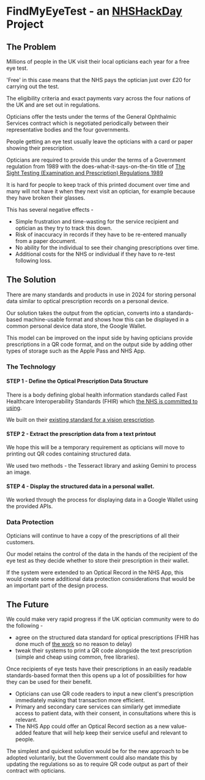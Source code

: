 # FindMyEyeTest - an [NHSHackDay](https://nhshackday.com/) Project

## The Problem

Millions of people in the UK visit their local opticians each year for a free eye test.

'Free' in this case means that the NHS pays the optician just over £20 for carrying out the test.

The eligibility criteria and exact payments vary across the four nations of the UK and are set out in regulations.

Opticians offer the tests under the terms of the General Ophthalmic Services contract which is negotiated periodically between their representative bodies and the four governments.

People getting an eye test usually leave the opticians with a card or paper showing their prescription.

Opticians are required to provide this under the terms of a Government regulation from 1989 with the does-what-it-says-on-the-tin title of [The Sight Testing (Examination and Prescription) Regulations 1989](https://www.legislation.gov.uk/uksi/1989/1176/regulation/5/made)

It is hard for people to keep track of this printed document over time and many will not have it when they next visit an optician, for example because they have broken their glasses.

This has several negative effects -

- Simple frustration and time-wasting for the service recipient and optician as they try to track this down.
- Risk of inaccuracy in records if they have to be re-entered manually from a paper document.
- No ability for the individual to see their changing prescriptions over time.
- Additional costs for the NHS or individual if they have to re-test following loss.

## The Solution

There are many standards and products in use in 2024 for storing personal data similar to optical prescription records on a personal device.

Our solution takes the output from the optician, converts into a standards-based machine-usable format and shows how this can be displayed in a common personal device data store, the Google Wallet.

This model can be improved on the input side by having opticians provide prescriptions in a QR code format, and on the output side by adding other types of storage such as the Apple Pass and NHS App.

### The Technology

#### STEP 1 - Define the Optical Prescription Data Structure

There is a body defining global health information standards called Fast Healthcare Interoperability Standards (FHIR) which [the NHS is committed to using](https://digital.nhs.uk/services/fhir-apis).

We built on their [existing standard for a vision prescription](https://build.fhir.org/visionprescription.html).

#### STEP 2 - Extract the prescription data from a text printout

We hope this will be a temporary requirement as opticians will move to printing out QR codes containing structured data.

We used two methods - the Tesseract library and asking Gemini to process an image.

#### STEP 4 - Display the structured data in a personal wallet.

We worked through the process for displaying data in a Google Wallet using the provided APIs.

### Data Protection

Opticians will continue to have a copy of the prescriptions of all their customers.

Our model retains the control of the data in the hands of the recipient of the eye test as they decide whether to store their prescription in their wallet.

If the system were extended to an Optical Record in the NHS App, this would create some additional data protection considerations that would be an important part of the design process.

## The Future

We could make very rapid progress if the UK optician community were to do the following -

- agree on the structured data standard for optical prescriptions (FHIR has done much of [the work](https://build.fhir.org/visionprescription.html) so no reason to delay)
- tweak their systems to print a QR code alongside the text prescription (simple and cheap using common, free libraries).

Once recipients of eye tests have their prescriptions in an easily readable standards-based format then this opens up a lot of possibilities for how they can be used for their benefit.

- Opticians can use QR code readers to input a new client's prescription immediately making that transaction more efficient.
- Primary and secondary care services can similarly get immediate access to patient data, with their consent, in consultations where this is relevant.
- The NHS App could offer an Optical Record section as a new value-added feature that will help keep their service useful and relevant to people.

The simplest and quickest solution would be for the new approach to be adopted voluntarily, but the Government could also mandate this by updating the regulations so as to require QR code output as part of their contract with opticians.





